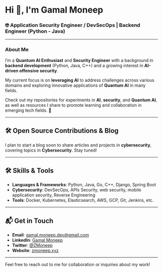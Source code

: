 # Hi 👋, I'm Gamal Moneep

### 🤓 Application Security Engineer / DevSecOps | Backend Engineer (Python - Java)

---

### About Me  

I’m a **Quantum AI Enthusiast** and **Security Engineer** with a background in **backend development** (Python, Java, C++) and a growing interest in **AI-driven offensive security**.  

My current focus is on **leveraging AI** to address challenges across various domains and exploring innovative applications of **Quantum AI** in many fields.  

Check out my repositories for experiments in **AI**, **security**, and **Quantum AI**, as well as resources I share to promote learning and collaboration in emerging tech fields. 🚀  



---

## 🛠 Open Source Contributions & Blog

I plan to start a blog soon to share articles and projects in **cybersecurity**, covering topics in **Cybersecurity**. Stay tuned!

---

## 🛠 Skills & Tools

- **Languages & Frameworks**: Python, Java, Go, C++, Django, Spring Boot
- **Cybersecurity**: DevSecOps, APIs Security, web security, mobile application security, Reverse Engineering
- **Tools**: Docker, Kubernetes, Elasticsearch, AWS, GCP, Git, Jenkins, etc.

---

## 📬 Get in Touch

- **Email**: [gamal.moneep.dev@gmail.com](mailto:gamal.moneep.dev@gmail.com)
- **LinkedIn**: [Gamal Moneep](https://www.linkedin.com/in/gamal-moneep/)
- **Twitter**: [@ZMoneep](https://twitter.com/ZMoneep)
- **Website**: [zmoneep.xyz](https://zmoneep.xyz)

---

Feel free to reach out to me for collaboration or inquiries about my work!
